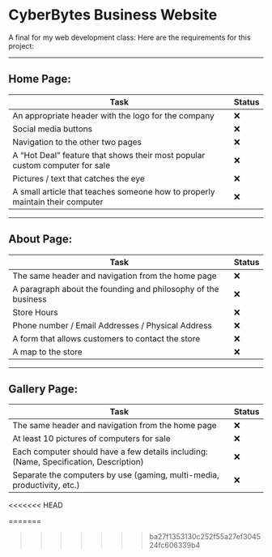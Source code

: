 # CyberBytes Business Website
A final for my web development class:
Here are the requirements for this project:

---
Home Page:
---
Task  | Status
------------- | -------------
An appropriate header with the logo for the company  | ❌
Social media buttons  | ❌
Navigation to the other two pages | ❌
A “Hot Deal” feature that shows their most popular custom computer for sale | ❌
Pictures / text that catches the eye | ❌
A small article that teaches someone how to properly maintain their computer | ❌

---
About Page:
---
Task  | Status
------------- | -------------
The same header and navigation from the home page  | ❌
A paragraph about the founding and philosophy of the business  | ❌
Store Hours | ❌
Phone number / Email Addresses / Physical Address | ❌
A form that allows customers to contact the store | ❌
A map to the store | ❌

---
Gallery Page:
---
Task  | Status
------------- | -------------
The same header and navigation from the home page  | ❌
At least 10 pictures of computers for sale  | ❌
Each computer should have a few details including: (Name, Specification, Description) | ❌
Separate the computers by use (gaming, multi-media, productivity, etc.) | ❌

<<<<<<< HEAD

=======


>>>>>>> ba27f1353130c252f55a27ef304524fc606339b4
